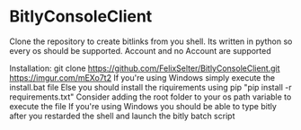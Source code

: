 # BitlyConsoleClient
Clone the repository to create bitlinks from you shell. Its written in python so every os should be supported. Account and no Account are supported

Installation:
git clone https://github.com/FelixSelter/BitlyConsoleClient.git
https://imgur.com/mEXo7t2
If you're using Windows simply execute the install.bat file
Else you should install the riquirements using pip "pip install -r requirements.txt"
Consider adding the root folder to your os path variable to execute the file
If you're using Windows you should be able to type bitly after you restarded the shell and launch the bitly batch script
